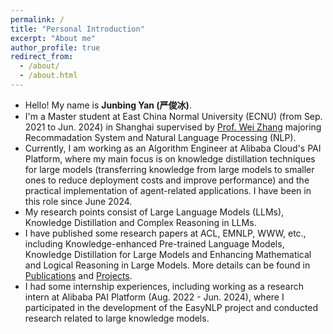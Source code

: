 ```yaml
---
permalink: /
title: "Personal Introduction"
excerpt: "About me"
author_profile: true
redirect_from: 
  - /about/
  - /about.html
---
```


- Hello! My name is **Junbing Yan (严俊冰)**.
- I'm a Master student at East China Normal University (ECNU) (from Sep. 2021 to Jun. 2024) in Shanghai supervised by [Prof. Wei Zhang](https://weizhangltt.github.io/) majoring Recommadation System and Natural Language Processing (NLP).
- Currently, I am working as an Algorithm Engineer at Alibaba Cloud's PAI Platform, where my main focus is on knowledge distillation techniques for large models (transferring knowledge from large models to smaller ones to reduce deployment costs and improve performance) and the practical implementation of agent-related applications. I have been in this role since June 2024.
- My research points consist of Large Language Models (LLMs), Knowledge Distillation and Complex Reasoning in LLMs.
- I have published some research papers at ACL, EMNLP, WWW, etc., including Knowledge-enhanced Pre-trained Language Models, Knowledge Distillation for Large Models and Enhancing Mathematical and Logical Reasoning in Large Models. More details can be found in [Publications](https://andrewyan123.github.io/publications/) and [Projects](https://andrewyan123.github.io/projects/).
- I had some internship experiences, including working as a research intern at Alibaba PAI Platform (Aug. 2022 - Jun. 2024), where I participated in the development of the EasyNLP project and conducted research related to large knowledge models.
